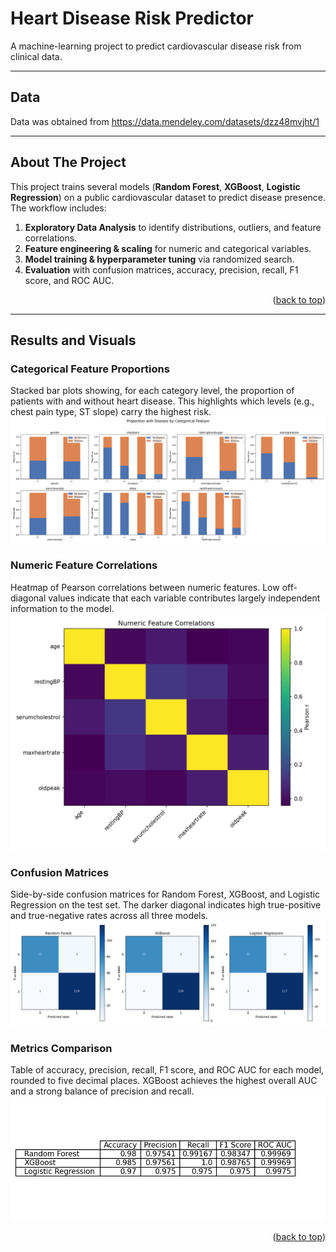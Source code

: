 <a id="readme-top"></a>

# Heart Disease Risk Predictor

A machine-learning project to predict cardiovascular disease risk from clinical data.

---

## Data

Data was obtained from https://data.mendeley.com/datasets/dzz48mvjht/1


---

## About The Project

This project trains several models (**Random Forest**, **XGBoost**, **Logistic Regression**) on a public cardiovascular dataset to predict disease presence. The workflow includes:

1. **Exploratory Data Analysis** to identify distributions, outliers, and feature correlations.  
2. **Feature engineering & scaling** for numeric and categorical variables.  
3. **Model training & hyperparameter tuning** via randomized search.  
4. **Evaluation** with confusion matrices, accuracy, precision, recall, F1 score, and ROC AUC.  

<p align="right">(<a href="#readme-top">back to top</a>)</p>

---

## Results and Visuals

### Categorical Feature Proportions  
Stacked bar plots showing, for each category level, the proportion of patients with and without heart disease. This highlights which levels (e.g., chest pain type, ST slope) carry the highest risk.  
![Proportions by Category](images/proportions_stacked.png)

### Numeric Feature Correlations  
Heatmap of Pearson correlations between numeric features. Low off-diagonal values indicate that each variable contributes largely independent information to the model.  
![Correlation Matrix](images/correlation_matrix.png)

### Confusion Matrices  
Side-by-side confusion matrices for Random Forest, XGBoost, and Logistic Regression on the test set. The darker diagonal indicates high true-positive and true-negative rates across all three models.  
![Confusion Matrices](images/confusion_matrix.png)

### Metrics Comparison  
Table of accuracy, precision, recall, F1 score, and ROC AUC for each model, rounded to five decimal places. XGBoost achieves the highest overall AUC and a strong balance of precision and recall.  
![Metrics Comparison](images/metrics_comparison.png)

<p align="right">(<a href="#readme-top">back to top</a>)</p>


